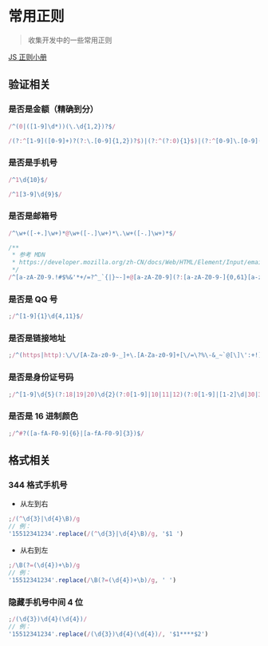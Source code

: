 # 常用正则

> 收集开发中的一些常用正则

[JS 正则小册](https://juejin.cn/post/6844903501034684430)

## 验证相关

### 是否是金额（精确到分）

```js
/^(0|([1-9]\d*))(\.\d{1,2})?$/

/(?:^[1-9]([0-9]+)?(?:\.[0-9]{1,2})?$)|(?:^(?:0){1}$)|(?:^[0-9]\.[0-9](?:[0-9])?$)/
```

### 是否是手机号

```js
/^1\d{10}$/

/^1[3-9]\d{9}$/
```

### 是否是邮箱号

```js
/^\w+([-+.]\w+)*@\w+([-.]\w+)*\.\w+([-.]\w+)*$/

/**
 * 参考 MDN
 * https://developer.mozilla.org/zh-CN/docs/Web/HTML/Element/Input/email#basic_validation
 */
/^[a-zA-Z0-9.!#$%&'*+/=?^_`{|}~-]+@[a-zA-Z0-9](?:[a-zA-Z0-9-]{0,61}[a-zA-Z0-9])?(?:\.[a-zA-Z0-9](?:[a-zA-Z0-9-]{0,61}[a-zA-Z0-9])?)*$/
```

### 是否是 QQ 号

```js
;/^[1-9]{1}\d{4,11}$/
```

### 是否是链接地址

```js
;/^(https|http):\/\/[A-Za-z0-9-_]+\.[A-Za-z0-9]+[\/=\?%\-&_~`@[\]\':+!]*([^<>\"\"])*$/
```

### 是否是身份证号码

```js
;/^[1-9]\d{5}(?:18|19|20)\d{2}(?:0[1-9]|10|11|12)(?:0[1-9]|[1-2]\d|30|31)\d{3}[\dXx]$/
```

### 是否是 16 进制颜色

```js
;/^#?([a-fA-F0-9]{6}|[a-fA-F0-9]{3})$/
```

## 格式相关

### 344 格式手机号

- 从左到右

```js
;/(^\d{3}|\d{4}\B)/g
// 例：
'15512341234'.replace(/(^\d{3}|\d{4}\B)/g, '$1 ')
```

- 从右到左

```js
;/\B(?=(\d{4})+\b)/g
// 例：
'15512341234'.replace(/\B(?=(\d{4})+\b)/g, ' ')
```

### 隐藏手机号中间 4 位

```js
;/(\d{3})\d{4}(\d{4})/
// 例：
'15512341234'.replace(/(\d{3})\d{4}(\d{4})/, '$1****$2')
```
